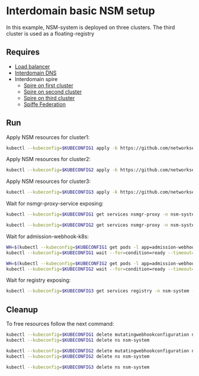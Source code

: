 # Interdomain basic NSM setup

In this example, NSM-system is deployed on three clusters. The third cluster is used as a floating-registry

## Requires

- [Load balancer](../../three_cluster_configuration/loadbalancer)
- [Interdomain DNS](../../three_cluster_configuration/dns)
- Interdomain spire
    - [Spire on first cluster](../../../spire/cluster1)
    - [Spire on second cluster](../../../spire/cluster2)
    - [Spire on third cluster](../../../spire/cluster3)
    - [Spiffe Federation](../../three_cluster_configuration/spiffe_federation)

## Run

Apply NSM resources for cluster1:
```bash
kubectl --kubeconfig=$KUBECONFIG1 apply -k https://github.com/networkservicemesh/deployments-k8s/examples/interdomain/three_cluster_configuration/basic/cluster1?ref=70de329581e1557f03e266ef6ed9f68f99c1fa6e
```

Apply NSM resources for cluster2:
```bash
kubectl --kubeconfig=$KUBECONFIG2 apply -k https://github.com/networkservicemesh/deployments-k8s/examples/interdomain/three_cluster_configuration/basic/cluster2?ref=70de329581e1557f03e266ef6ed9f68f99c1fa6e
```

Apply NSM resources for cluster3:
```bash
kubectl --kubeconfig=$KUBECONFIG3 apply -k https://github.com/networkservicemesh/deployments-k8s/examples/interdomain/three_cluster_configuration/basic/cluster3?ref=70de329581e1557f03e266ef6ed9f68f99c1fa6e
```

Wait for nsmgr-proxy-service exposing:
```bash
kubectl --kubeconfig=$KUBECONFIG1 get services nsmgr-proxy -n nsm-system -o go-template='{{index (index (index (index .status "loadBalancer") "ingress") 0) "ip"}}'
```
```bash
kubectl --kubeconfig=$KUBECONFIG2 get services nsmgr-proxy -n nsm-system -o go-template='{{index (index (index (index .status "loadBalancer") "ingress") 0) "ip"}}'
```

Wait for admission-webhook-k8s:
```bash
WH=$(kubectl --kubeconfig=$KUBECONFIG1 get pods -l app=admission-webhook-k8s -n nsm-system --template '{{range .items}}{{.metadata.name}}{{"\n"}}{{end}}')
kubectl --kubeconfig=$KUBECONFIG1 wait --for=condition=ready --timeout=1m pod ${WH} -n nsm-system
```
```bash
WH=$(kubectl --kubeconfig=$KUBECONFIG2 get pods -l app=admission-webhook-k8s -n nsm-system --template '{{range .items}}{{.metadata.name}}{{"\n"}}{{end}}')
kubectl --kubeconfig=$KUBECONFIG2 wait --for=condition=ready --timeout=1m pod ${WH} -n nsm-system
```

Wait for registry exposing:
```bash
kubectl --kubeconfig=$KUBECONFIG3 get services registry -n nsm-system -o go-template='{{index (index (index (index .status "loadBalancer") "ingress") 0) "ip"}}'
```

## Cleanup

To free resources follow the next command:

```bash
kubectl --kubeconfig=$KUBECONFIG1 delete mutatingwebhookconfiguration nsm-mutating-webhook
kubectl --kubeconfig=$KUBECONFIG1 delete ns nsm-system
```
```bash
kubectl --kubeconfig=$KUBECONFIG2 delete mutatingwebhookconfiguration nsm-mutating-webhook
kubectl --kubeconfig=$KUBECONFIG2 delete ns nsm-system
```
```bash
kubectl --kubeconfig=$KUBECONFIG3 delete ns nsm-system
```
